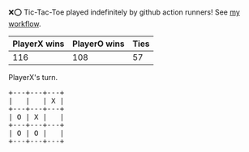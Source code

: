 :x::o: Tic-Tac-Toe played indefinitely by github action runners! See [my workflow](.github/workflows/play.yaml).

|PlayerX wins|PlayerO wins|Ties|
|-|-|-|
|116|108|57|

PlayerX's turn.

<pre>
+---+---+---+
|   |   | X |
+---+---+---+
| O | X |   |
+---+---+---+
| O | O |   |
+---+---+---+
</pre>